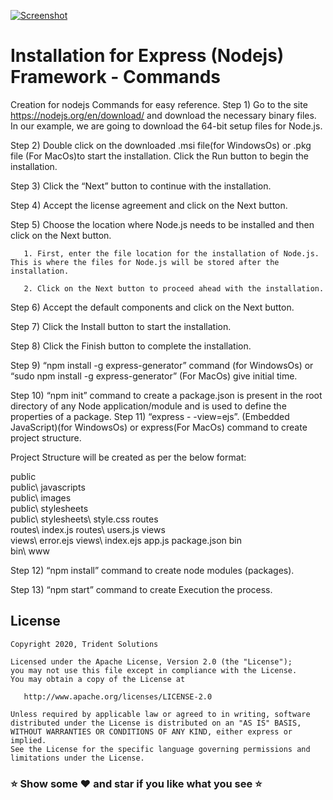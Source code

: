 ﻿
[![Screenshot](https://tridentnets.com/banner.png)](https://tridentnets.com/)

# Installation for  Express (Nodejs) Framework - Commands

Creation for nodejs Commands for easy reference.
Step 1) Go to the site https://nodejs.org/en/download/ and download the necessary binary files. In our example, we are going to download the 64-bit setup files for Node.js.

Step 2) Double click on the downloaded .msi file(for WindowsOs) or .pkg file (For MacOs)to start the installation. Click the Run button to begin the installation.

Step 3) Click the “Next” button to continue with the installation.

Step 4) Accept the license agreement and click on the Next button.

Step 5) Choose the location where Node.js needs to be installed and then click on the Next button.

       1. First, enter the file location for the installation of Node.js. This is where the files for Node.js will be stored after the installation.

       2. Click on the Next button to proceed ahead with the installation.

Step 6) Accept the default components and click on the Next button.

Step 7) Click the Install button to start the installation.

Step 8) Click the Finish button to complete the installation.

Step 9) “npm install -g express-generator” command (for WindowsOs) or “sudo npm install -g express-generator” (For MacOs) give initial time.

Step 10) “npm init” command to create a package.json is present in the root directory of any Node application/module and is used to define the properties of a package.
Step 11) “express - -view=ejs”. (Embedded JavaScript)(for WindowsOs) or express(For MacOs) command to create project structure.

Project Structure will be created as per the below format:

public\
public\ javascripts\
public\ images\
public\ stylesheets\
public\ stylesheets\ style.css
routes\
routes\ index.js
routes\ users.js
views\
views\ error.ejs
views\ index.ejs
app.js
package.json
bin\
bin\ www

Step 12) “npm install” command to create node modules (packages).

Step 13) “npm start” command to create Execution the process.



## License

    Copyright 2020, Trident Solutions

    Licensed under the Apache License, Version 2.0 (the "License");
    you may not use this file except in compliance with the License.
    You may obtain a copy of the License at

       http://www.apache.org/licenses/LICENSE-2.0

    Unless required by applicable law or agreed to in writing, software
    distributed under the License is distributed on an "AS IS" BASIS,
    WITHOUT WARRANTIES OR CONDITIONS OF ANY KIND, either express or implied.
    See the License for the specific language governing permissions and
    limitations under the License.
    

### ⭐ Show some ❤️ and star if you like what you see ⭐
